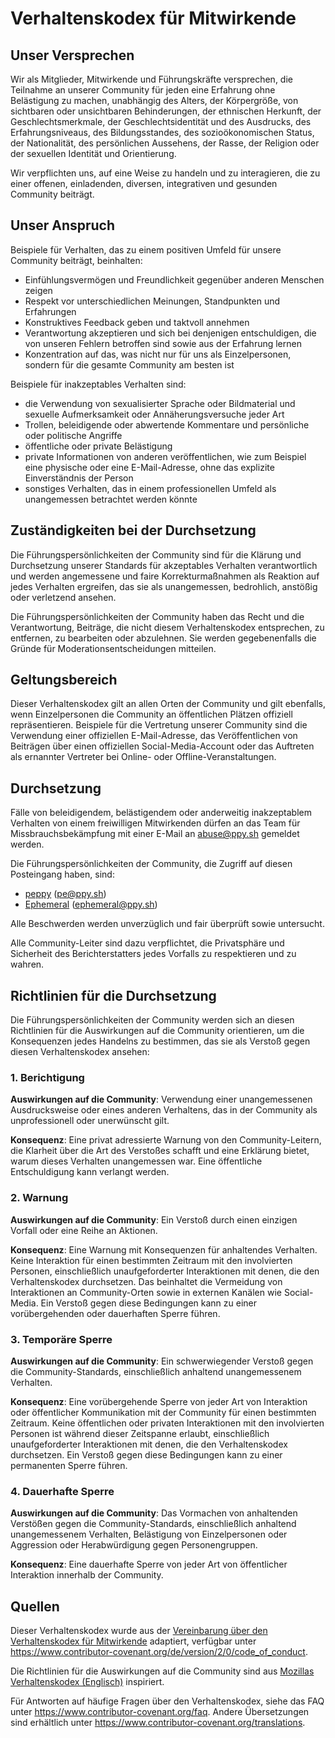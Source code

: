 # Verhaltenskodex für Mitwirkende

## Unser Versprechen

Wir als Mitglieder, Mitwirkende und Führungskräfte versprechen, die Teilnahme an unserer Community für jeden eine Erfahrung ohne Belästigung zu machen, unabhängig des Alters, der Körpergröße, von sichtbaren oder unsichtbaren Behinderungen, der ethnischen Herkunft, der Geschlechtsmerkmale, der Geschlechtsidentität und des Ausdrucks, des Erfahrungsniveaus, des Bildungsstandes, des sozioökonomischen Status, der Nationalität, des persönlichen Aussehens, der Rasse, der Religion oder der sexuellen Identität und Orientierung.

Wir verpflichten uns, auf eine Weise zu handeln und zu interagieren, die zu einer offenen, einladenden, diversen, integrativen und gesunden Community beiträgt.

## Unser Anspruch

Beispiele für Verhalten, das zu einem positiven Umfeld für unsere Community beiträgt, beinhalten:

- Einfühlungsvermögen und Freundlichkeit gegenüber anderen Menschen zeigen
- Respekt vor unterschiedlichen Meinungen, Standpunkten und Erfahrungen
- Konstruktives Feedback geben und taktvoll annehmen
- Verantwortung akzeptieren und sich bei denjenigen entschuldigen, die von unseren Fehlern betroffen sind sowie aus der Erfahrung lernen
- Konzentration auf das, was nicht nur für uns als Einzelpersonen, sondern für die gesamte Community am besten ist

Beispiele für inakzeptables Verhalten sind:

- die Verwendung von sexualisierter Sprache oder Bildmaterial und sexuelle Aufmerksamkeit oder Annäherungsversuche jeder Art
- Trollen, beleidigende oder abwertende Kommentare und persönliche oder politische Angriffe
- öffentliche oder private Belästigung
- private Informationen von anderen veröffentlichen, wie zum Beispiel eine physische oder eine E-Mail-Adresse, ohne das explizite Einverständnis der Person
- sonstiges Verhalten, das in einem professionellen Umfeld als unangemessen betrachtet werden könnte

## Zuständigkeiten bei der Durchsetzung

Die Führungspersönlichkeiten der Community sind für die Klärung und Durchsetzung unserer Standards für akzeptables Verhalten verantwortlich und werden angemessene und faire Korrekturmaßnahmen als Reaktion auf jedes Verhalten ergreifen, das sie als unangemessen, bedrohlich, anstößig oder verletzend ansehen.

Die Führungspersönlichkeiten der Community haben das Recht und die Verantwortung, Beiträge, die nicht diesem Verhaltenskodex entsprechen, zu entfernen, zu bearbeiten oder abzulehnen. Sie werden gegebenenfalls die Gründe für Moderationsentscheidungen mitteilen.

## Geltungsbereich

Dieser Verhaltenskodex gilt an allen Orten der Community und gilt ebenfalls, wenn Einzelpersonen die Community an öffentlichen Plätzen offiziell repräsentieren. Beispiele für die Vertretung unserer Community sind die Verwendung einer offiziellen E-Mail-Adresse, das Veröffentlichen von Beiträgen über einen offiziellen Social-Media-Account oder das Auftreten als ernannter Vertreter bei Online- oder Offline-Veranstaltungen.

## Durchsetzung

Fälle von beleidigendem, belästigendem oder anderweitig inakzeptablem Verhalten von einem freiwilligen Mitwirkenden dürfen an das Team für Missbrauchsbekämpfung mit einer E-Mail an [abuse@ppy.sh](mailto:abuse@ppy.sh) gemeldet werden.

Die Führungspersönlichkeiten der Community, die Zugriff auf diesen Posteingang haben, sind:

- [peppy](https://osu.ppy.sh/users/2) ([pe@ppy.sh](mailto:pe@ppy.sh))
- [Ephemeral](https://osu.ppy.sh/users/102335) ([ephemeral@ppy.sh](mailto:ephemeral@ppy.sh))

Alle Beschwerden werden unverzüglich und fair überprüft sowie untersucht.

Alle Community-Leiter sind dazu verpflichtet, die Privatsphäre und Sicherheit des Berichterstatters jedes Vorfalls zu respektieren und zu wahren.

## Richtlinien für die Durchsetzung

Die Führungspersönlichkeiten der Community werden sich an diesen Richtlinien für die Auswirkungen auf die Community orientieren, um die Konsequenzen jedes Handelns zu bestimmen, das sie als Verstoß gegen diesen Verhaltenskodex ansehen:

### 1. Berichtigung

**Auswirkungen auf die Community**: Verwendung einer unangemessenen Ausdrucksweise oder eines anderen Verhaltens, das in der Community als unprofessionell oder unerwünscht gilt.

**Konsequenz**: Eine privat adressierte Warnung von den Community-Leitern, die Klarheit über die Art des Verstoßes schafft und eine Erklärung bietet, warum dieses Verhalten unangemessen war. Eine öffentliche Entschuldigung kann verlangt werden.

### 2. Warnung

**Auswirkungen auf die Community**: Ein Verstoß durch einen einzigen Vorfall oder eine Reihe an Aktionen.

**Konsequenz**: Eine Warnung mit Konsequenzen für anhaltendes Verhalten. Keine Interaktion für einen bestimmten Zeitraum mit den involvierten Personen, einschließlich unaufgeforderter Interaktionen mit denen, die den Verhaltenskodex durchsetzen. Das beinhaltet die Vermeidung von Interaktionen an Community-Orten sowie in externen Kanälen wie Social-Media. Ein Verstoß gegen diese Bedingungen kann zu einer vorübergehenden oder dauerhaften Sperre führen.

### 3. Temporäre Sperre

**Auswirkungen auf die Community**: Ein schwerwiegender Verstoß gegen die Community-Standards, einschließlich anhaltend unangemessenem Verhalten.

**Konsequenz**: Eine vorübergehende Sperre von jeder Art von Interaktion oder öffentlicher Kommunikation mit der Community für einen bestimmten Zeitraum. Keine öffentlichen oder privaten Interaktionen mit den involvierten Personen ist während dieser Zeitspanne erlaubt, einschließlich unaufgeforderter Interaktionen mit denen, die den Verhaltenskodex durchsetzen. Ein Verstoß gegen diese Bedingungen kann zu einer permanenten Sperre führen.

### 4. Dauerhafte Sperre

**Auswirkungen auf die Community**: Das Vormachen von anhaltenden Verstößen gegen die Community-Standards, einschließlich anhaltend unangemessenem Verhalten, Belästigung von Einzelpersonen oder Aggression oder Herabwürdigung gegen Personengruppen.

**Konsequenz**: Eine dauerhafte Sperre von jeder Art von öffentlicher Interaktion innerhalb der Community.

## Quellen

Dieser Verhaltenskodex wurde aus der [Vereinbarung über den Verhaltenskodex für Mitwirkende](https://www.contributor-covenant.org) adaptiert, verfügbar unter <https://www.contributor-covenant.org/de/version/2/0/code_of_conduct>.

Die Richtlinien für die Auswirkungen auf die Community sind aus [Mozillas Verhaltenskodex (Englisch)](https://github.com/mozilla/diversity) inspiriert.

Für Antworten auf häufige Fragen über den Verhaltenskodex, siehe das FAQ unter <https://www.contributor-covenant.org/faq>. Andere Übersetzungen sind erhältlich unter <https://www.contributor-covenant.org/translations>.
